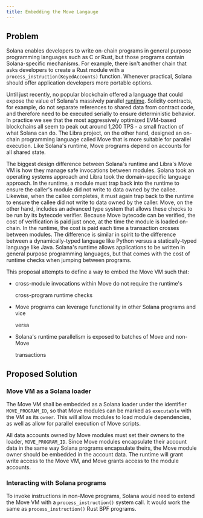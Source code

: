```yaml
---
title: Embedding the Move Langauge
---
```


## Problem

Solana enables developers to write on-chain programs in general purpose programming languages such as C or Rust, but those programs contain Solana-specific mechanisms. For example, there isn't another chain that asks developers to create a Rust module with a `process_instruction(KeyedAccounts)` function. Whenever practical, Solana should offer application developers more portable options.

Until just recently, no popular blockchain offered a language that could expose the value of Solana's massively parallel [runtime](../validator/runtime.md). Solidity contracts, for example, do not separate references to shared data from contract code, and therefore need to be executed serially to ensure deterministic behavior. In practice we see that the most aggressively optimized EVM-based blockchains all seem to peak out around 1,200 TPS - a small fraction of what Solana can do. The Libra project, on the other hand, designed an on-chain programming language called Move that is more suitable for parallel execution. Like Solana's runtime, Move programs depend on accounts for all shared state.

The biggest design difference between Solana's runtime and Libra's Move VM is how they manage safe invocations between modules. Solana took an operating systems approach and Libra took the domain-specific language approach. In the runtime, a module must trap back into the runtime to ensure the caller's module did not write to data owned by the callee. Likewise, when the callee completes, it must again trap back to the runtime to ensure the callee did not write to data owned by the caller. Move, on the other hand, includes an advanced type system that allows these checks to be run by its bytecode verifier. Because Move bytecode can be verified, the cost of verification is paid just once, at the time the module is loaded on-chain. In the runtime, the cost is paid each time a transaction crosses between modules. The difference is similar in spirit to the difference between a dynamically-typed language like Python versus a statically-typed language like Java. Solana's runtime allows applications to be written in general purpose programming languages, but that comes with the cost of runtime checks when jumping between programs.

This proposal attempts to define a way to embed the Move VM such that:

- cross-module invocations within Move do not require the runtime's

  cross-program runtime checks

- Move programs can leverage functionality in other Solana programs and vice

  versa

- Solana's runtime parallelism is exposed to batches of Move and non-Move

  transactions

## Proposed Solution

### Move VM as a Solana loader

The Move VM shall be embedded as a Solana loader under the identifier `MOVE_PROGRAM_ID`, so that Move modules can be marked as `executable` with the VM as its `owner`. This will allow modules to load module dependencies, as well as allow for parallel execution of Move scripts.

All data accounts owned by Move modules must set their owners to the loader, `MOVE_PROGRAM_ID`. Since Move modules encapsulate their account data in the same way Solana programs encapsulate theirs, the Move module owner should be embedded in the account data. The runtime will grant write access to the Move VM, and Move grants access to the module accounts.

### Interacting with Solana programs

To invoke instructions in non-Move programs, Solana would need to extend the Move VM with a `process_instruction()` system call. It would work the same as `process_instruction()` Rust BPF programs.
